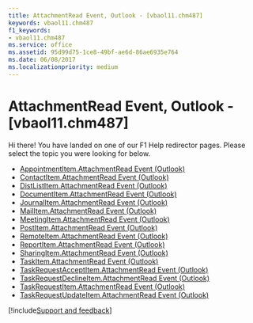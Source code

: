```yaml
---
title: AttachmentRead Event, Outlook - [vbaol11.chm487]
keywords: vbaol11.chm487
f1_keywords:
- vbaol11.chm487
ms.service: office
ms.assetid: 95d99d75-1ce8-49bf-ae6d-86ae6935e764
ms.date: 06/08/2017
ms.localizationpriority: medium
---
```



# AttachmentRead Event, Outlook - [vbaol11.chm487]

Hi there! You have landed on one of our F1 Help redirector pages. Please select the topic you were looking for below.

- [AppointmentItem.AttachmentRead Event (Outlook)](https://msdn.microsoft.com/library/69ea3ad0-5cb6-a832-8e46-9ed86c59c3b2%28Office.15%29.aspx)
- [ContactItem.AttachmentRead Event (Outlook)](https://msdn.microsoft.com/library/5c240669-e37d-12ea-7094-e070884907e8%28Office.15%29.aspx)
- [DistListItem.AttachmentRead Event (Outlook)](https://msdn.microsoft.com/library/1ba5a70f-844d-c356-d7c4-4e8312b66662%28Office.15%29.aspx)
- [DocumentItem.AttachmentRead Event (Outlook)](https://msdn.microsoft.com/library/46cb82e1-1705-acc1-6bc3-e673ed2be44a%28Office.15%29.aspx)
- [JournalItem.AttachmentRead Event (Outlook)](https://msdn.microsoft.com/library/ef248972-baef-67d3-f281-9b5e4ab5899f%28Office.15%29.aspx)
- [MailItem.AttachmentRead Event (Outlook)](https://msdn.microsoft.com/library/9da23894-0867-aac8-2275-251e32ad4180%28Office.15%29.aspx)
- [MeetingItem.AttachmentRead Event (Outlook)](https://msdn.microsoft.com/library/50ec1cf8-98cc-390b-0080-74d6e145524d%28Office.15%29.aspx)
- [PostItem.AttachmentRead Event (Outlook)](https://msdn.microsoft.com/library/3e3e781e-a671-35c6-4715-1942fb1dc39a%28Office.15%29.aspx)
- [RemoteItem.AttachmentRead Event (Outlook)](https://msdn.microsoft.com/library/1a3a7f96-6d48-e93c-476b-2b06ee3807ef%28Office.15%29.aspx)
- [ReportItem.AttachmentRead Event (Outlook)](https://msdn.microsoft.com/library/16c7acf4-015e-b9ab-bd72-a54921de8709%28Office.15%29.aspx)
- [SharingItem.AttachmentRead Event (Outlook)](https://msdn.microsoft.com/library/84374993-a9f6-2741-e644-09030e09eb70%28Office.15%29.aspx)
- [TaskItem.AttachmentRead Event (Outlook)](https://msdn.microsoft.com/library/8a0aed80-e92f-a3e8-0341-a55c1a24b6c9%28Office.15%29.aspx)
- [TaskRequestAcceptItem.AttachmentRead Event (Outlook)](https://msdn.microsoft.com/library/2e43ecc4-47da-3047-8c7e-d0454b987b42%28Office.15%29.aspx)
- [TaskRequestDeclineItem.AttachmentRead Event (Outlook)](https://msdn.microsoft.com/library/96131b01-5d23-d5d6-e6d4-df6c2e88fe3a%28Office.15%29.aspx)
- [TaskRequestItem.AttachmentRead Event (Outlook)](https://msdn.microsoft.com/library/08fbbd63-400a-784a-2607-4777aa9dac4f%28Office.15%29.aspx)
- [TaskRequestUpdateItem.AttachmentRead Event (Outlook)](https://msdn.microsoft.com/library/5b2cefb5-28fb-c93a-ba3a-51cd53649082%28Office.15%29.aspx)

[!include[Support and feedback](~/includes/feedback-boilerplate.md)]